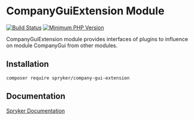 # CompanyGuiExtension Module
[![Build Status](https://travis-ci.org/spryker/company-gui-extension.svg)](https://travis-ci.org/spryker/company-gui-extension)
[![Minimum PHP Version](https://img.shields.io/badge/php-%3E%3D%207.2-8892BF.svg)](https://php.net/)

CompanyGuiExtension module provides interfaces of plugins to influence on module CompanyGui from other modules.

## Installation

```
composer require spryker/company-gui-extension
```

## Documentation

[Spryker Documentation](https://academy.spryker.com/developing_with_spryker/module_guide/modules.html)
